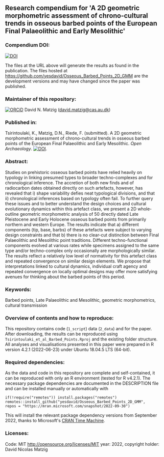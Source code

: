 ## Research compendium for 'A 2D geometric morphometric assessment of chrono-cultural trends in osseous barbed points of the European Final Palaeolithic and Early Mesolithic' 

### Compendium DOI:
 
[![DOI](https://zenodo.org/badge/DOI/10.5281/zenodo.7244045.svg)](https://doi.org/10.5281/zenodo.7244045)

The files at the URL above will generate the results as found in the publication. The files hosted at <https://github.com/yesdavid/Osseous_Barbed_Points_2D_GMM> are the development versions and may have changed since the paper was published.

### Maintainer of this repository:

[![ORCiD](https://img.shields.io/badge/ORCiD-0000--0001--7349--5401-green.svg)](http://orcid.org/0000-0001-7349-5401) David N. Matzig (<david.matzig@cas.au.dk>) 

### Published in:

Tsirintoulaki, K., Matzig, D.N., Riede, F. (submitted). A 2D geometric morphometric assessment of chrono-cultural trends in osseous barbed points of the European Final Palaeolithic and Early Mesolithic. _Open Archaeology_. [![DOI](https://zenodo.org/badge/DOI/.svg)](https://doi.org/).

### Abstract:

Studies on prehistoric osseous barbed points have relied heavily on typology in linking presumed types to broader techno-complexes and for chronological inference. The accretion of both new finds and of radiocarbon dates obtained directly on such artefacts, however, has revealed that i) shape variability defies neat typological divisions, and that ii) chronological inferences based on typology often fail. To further query these issues and to better understand the design choices and cultural evolutionary dynamics within this artefact class, we present a 2D whole-outline geometric morphometric analysis of 50 directly dated Late Pleistocene and Early Holocene osseous barbed points from primarily northern and western Europe. The results indicate that a) different components (tip, base, barbs) of these artefacts were subject to varying design constraints and that b) there is no clear-cut distinction between Final Palaeolithic and Mesolithic point traditions. Different techno-functional components evolved at various rates while specimens assigned to the same type and/or techno-complex only occasionally are morphologically similar. The results reflect a relatively low level of normativity for this artefact class and repeated convergence on similar design elements. We propose that interpretations linked to cultural dynamics, individual craft agency and repeated convergence on locally optimal designs may offer more satisfying avenues for thinking about the barbed points of this period.

### Keywords: 

Barbed points, Late Palaeolithic and Mesolithic, geometric morphometrics, cultural transmission

### Overview of contents and how to reproduce:

This repository contains code (`1_script`) data (`2_data`) and for the paper. After downloading, the results can be reproduced using ` Tsirintoulaki_et_al_Barbed_Points.Rproj` and the existing folder structure. All analyses and visualisations presented in this paper were prepared in R version 4.2.1 (2022-06-23) under Ubuntu 18.04.5 LTS (64-bit).

### Required dependencies:

As the data and code in this repository are complete and self-contained, it can be reproduced with only an R environment (tested for R v4.2.1). The necessary package dependencies are documented in the DESCRIPTION file and can be installed manually or automatically with

```
if(!require("remotes")) install.packages("remotes")
remotes::install_github("yesdavid/Osseous_Barbed_Points_2D_GMM", 
repos = "https://mran.microsoft.com/snapshot/2022-09-30")
```

This will install the relevant package dependency versions from September 2022, thanks to Microsoft's [CRAN Time Machine](https://mran.microsoft.com/timemachine).

### Licenses:

Code: MIT <http://opensource.org/licenses/MIT> year: 2022, copyright holder: David Nicolas Matzig
